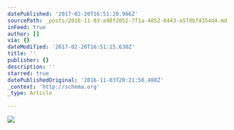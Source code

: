```yaml
---
datePublished: '2017-02-20T16:51:20.966Z'
sourcePath: _posts/2016-11-03-a98f2052-7f1a-4852-b443-a57dbf4354d4.md
inFeed: true
author: []
via: {}
dateModified: '2017-02-20T16:51:15.630Z'
title: ''
publisher: {}
description: ''
starred: true
datePublishedOriginal: '2016-11-03T20:21:50.488Z'
_context: 'http://schema.org'
_type: Article

---
```

![](https://the-grid-user-content.s3-us-west-2.amazonaws.com/19ab0480-b3a8-479a-9fcd-1d6c9967eb1f.jpg)
